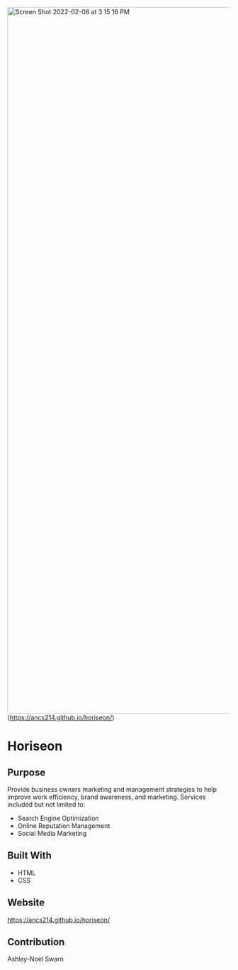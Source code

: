 <img width="1592" alt="Screen Shot 2022-02-08 at 3 15 16 PM" src="https://user-images.githubusercontent.com/90393796/153068894-9a0e5717-1de8-4994-adcf-e860893c4999.png"> (https://ancs214.github.io/horiseon/)


# Horiseon

## Purpose
Provide business owners marketing and management strategies to help improve work efficiency, brand awareness, and marketing. Services included but not limited to:
* Search Engine Optimization
* Online Reputation Management
* Social Media Marketing

## Built With
* HTML
* CSS

## Website
https://ancs214.github.io/horiseon/

## Contribution
Ashley-Noel Swarn

